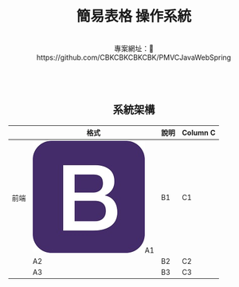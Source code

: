 <h1 align="center">簡易表格 操作系統</h1>
<br>
<div align="center">專案網址：</div>
<div align="center">https://github.com/CBKCBKCBKCBK/PMVCJavaWebSpring</div>
<br><br><br>
<h2 align="center">系統架構</h2>


&nbsp;|格式|說明| Column C
-|---------|----------|---------
前端| ![image](https://github.com/CBKCBKCBKCBK/PMVCJavaWebSpring/blob/master/readme_resources/Bootstrap.jpg)A1 | B1 | C1
&nbsp;| A2 | B2 | C2
&nbsp;| A3 | B3 | C3
